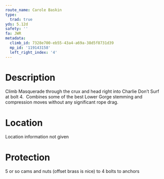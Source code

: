 ```yaml
---
route_name: Carole Baskin
type:
  trad: true
yds: 5.12d
safety: ''
fa: JWR
metadata:
  climb_id: 7328e700-eb55-43a4-a69a-38d5f8731d39
  mp_id: '119143158'
  left_right_index: '4'
---
```

# Description
Climb Masquerade through the crux and head right into Charlie Don’t Surf at bolt 4.  Combines some of the best Lower Gorge stemming and compression moves without any significant rope drag.

# Location
Location information not given

# Protection
5 or so cams and nuts (offset brass is nice) to 4 bolts to anchors
